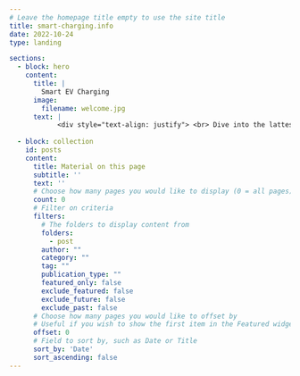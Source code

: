 ```yaml
---
# Leave the homepage title empty to use the site title
title: smart-charging.info
date: 2022-10-24
type: landing

sections:
  - block: hero
    content:
      title: |
        Smart EV Charging 
      image:
        filename: welcome.jpg
      text: |
            <div style="text-align: justify"> <br> Dive into the lattest articles on optimizing <b> Battery Lifetime </b>, minimizing <b>Electricity Costs</b>, and understanding the impact on the <b>Electricity Grid</b>. For commercial trucks, explore smart charging strategies that enhance <b>Route Planning</b> and <b>Scheduling</b>. Join us in driving the future of electric mobility! </div>
 
  - block: collection
    id: posts
    content:
      title: Material on this page
      subtitle: ''
      text: ''
      # Choose how many pages you would like to display (0 = all pages)
      count: 0
      # Filter on criteria
      filters:
        # The folders to display content from
        folders:
          - post
        author: ""
        category: ""
        tag: ""
        publication_type: ""
        featured_only: false
        exclude_featured: false
        exclude_future: false
        exclude_past: false
      # Choose how many pages you would like to offset by
      # Useful if you wish to show the first item in the Featured widget
      offset: 0
      # Field to sort by, such as Date or Title
      sort_by: 'Date'
      sort_ascending: false
---
```

